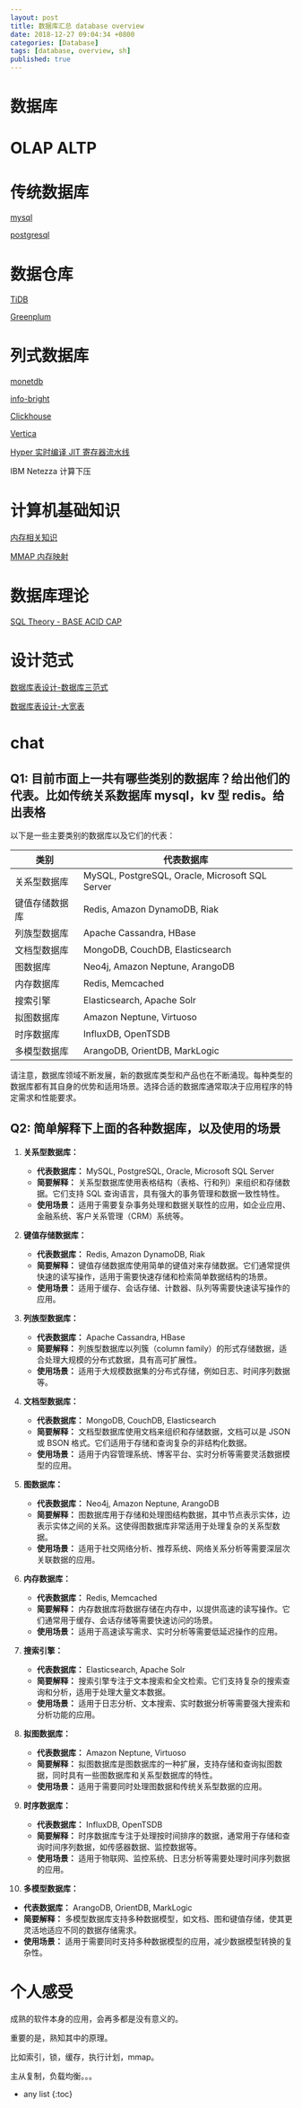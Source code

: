 ```yaml
---
layout: post
title: 数据库汇总 database overview
date: 2018-12-27 09:04:34 +0800
categories: [Database]
tags: [database, overview, sh]
published: true
---
```


# 数据库

# OLAP ALTP

# 传统数据库 

[mysql]()

[postgresql](https://houbb.github.io/2018/01/08/postgresql)

# 数据仓库

[TiDB](https://houbb.github.io/2019/03/15/database-tidb)

[Greenplum](https://houbb.github.io/2019/01/09/database-greenplum)

[]()

# 列式数据库

[monetdb](https://houbb.github.io/2018/12/27/database-monetdb)

[info-bright](https://houbb.github.io/2018/12/27/info-bright)

[Clickhouse]()

[Vertica]()

[Hyper 实时编译 JIT 寄存器流水线]()

IBM Netezza 计算下压


# 计算机基础知识

[内存相关知识](https://people.freebsd.org/~lstewart/articles/cpumemory.pdf)

[MMAP 内存映射](https://houbb.github.io/2018/09/21/java-io-08-mmap-08)


# 数据库理论

[SQL Theory - BASE ACID CAP](https://houbb.github.io/2018/08/13/sql-theory)

# 设计范式

[数据库表设计-数据库三范式](https://houbb.github.io/2018/12/27/database-three-normal-form)

[数据库表设计-大宽表](https://houbb.github.io/2018/12/27/database-wide-table)


# chat

## Q1: 目前市面上一共有哪些类别的数据库？给出他们的代表。比如传统关系数据库 mysql，kv 型 redis。给出表格

以下是一些主要类别的数据库以及它们的代表：

| 类别                 | 代表数据库                                       |
|----------------------|--------------------------------------------------|
| 关系型数据库         | MySQL, PostgreSQL, Oracle, Microsoft SQL Server   |
| 键值存储数据库       | Redis, Amazon DynamoDB, Riak                      |
| 列族型数据库         | Apache Cassandra, HBase                          |
| 文档型数据库         | MongoDB, CouchDB, Elasticsearch                   |
| 图数据库             | Neo4j, Amazon Neptune, ArangoDB                  |
| 内存数据库           | Redis, Memcached                                  |
| 搜索引擎             | Elasticsearch, Apache Solr                      |
| 拟图数据库           | Amazon Neptune, Virtuoso                         |
| 时序数据库           | InfluxDB, OpenTSDB                               |
| 多模型数据库         | ArangoDB, OrientDB, MarkLogic                    |

请注意，数据库领域不断发展，新的数据库类型和产品也在不断涌现。每种类型的数据库都有其自身的优势和适用场景。选择合适的数据库通常取决于应用程序的特定需求和性能要求。

## Q2: 简单解释下上面的各种数据库，以及使用的场景

1. **关系型数据库：**
   - **代表数据库：** MySQL, PostgreSQL, Oracle, Microsoft SQL Server
   - **简要解释：** 关系型数据库使用表格结构（表格、行和列）来组织和存储数据。它们支持 SQL 查询语言，具有强大的事务管理和数据一致性特性。
   - **使用场景：** 适用于需要复杂事务处理和数据关联性的应用，如企业应用、金融系统、客户关系管理（CRM）系统等。

2. **键值存储数据库：**
   - **代表数据库：** Redis, Amazon DynamoDB, Riak
   - **简要解释：** 键值存储数据库使用简单的键值对来存储数据。它们通常提供快速的读写操作，适用于需要快速存储和检索简单数据结构的场景。
   - **使用场景：** 适用于缓存、会话存储、计数器、队列等需要快速读写操作的应用。

3. **列族型数据库：**
   - **代表数据库：** Apache Cassandra, HBase
   - **简要解释：** 列族型数据库以列簇（column family）的形式存储数据，适合处理大规模的分布式数据，具有高可扩展性。
   - **使用场景：** 适用于大规模数据集的分布式存储，例如日志、时间序列数据等。

4. **文档型数据库：**
   - **代表数据库：** MongoDB, CouchDB, Elasticsearch
   - **简要解释：** 文档型数据库使用文档来组织和存储数据，文档可以是 JSON 或 BSON 格式。它们适用于存储和查询复杂的非结构化数据。
   - **使用场景：** 适用于内容管理系统、博客平台、实时分析等需要灵活数据模型的应用。

5. **图数据库：**
   - **代表数据库：** Neo4j, Amazon Neptune, ArangoDB
   - **简要解释：** 图数据库用于存储和处理图结构数据，其中节点表示实体，边表示实体之间的关系。这使得图数据库非常适用于处理复杂的关系型数据。
   - **使用场景：** 适用于社交网络分析、推荐系统、网络关系分析等需要深层次关联数据的应用。

6. **内存数据库：**
   - **代表数据库：** Redis, Memcached
   - **简要解释：** 内存数据库将数据存储在内存中，以提供高速的读写操作。它们通常用于缓存、会话存储等需要快速访问的场景。
   - **使用场景：** 适用于高速读写需求、实时分析等需要低延迟操作的应用。

7. **搜索引擎：**
   - **代表数据库：** Elasticsearch, Apache Solr
   - **简要解释：** 搜索引擎专注于文本搜索和全文检索。它们支持复杂的搜索查询和分析，适用于处理大量文本数据。
   - **使用场景：** 适用于日志分析、文本搜索、实时数据分析等需要强大搜索和分析功能的应用。

8. **拟图数据库：**
   - **代表数据库：** Amazon Neptune, Virtuoso
   - **简要解释：** 拟图数据库是图数据库的一种扩展，支持存储和查询拟图数据，同时具有一些图数据库和关系型数据库的特性。
   - **使用场景：** 适用于需要同时处理图数据和传统关系型数据的应用。

9. **时序数据库：**
   - **代表数据库：** InfluxDB, OpenTSDB
   - **简要解释：** 时序数据库专注于处理按时间排序的数据，通常用于存储和查询时间序列数据，如传感器数据、监控数据等。
   - **使用场景：** 适用于物联网、监控系统、日志分析等需要处理时间序列数据的应用。

10. **多模型数据库：**
   - **代表数据库：** ArangoDB, OrientDB, MarkLogic
   - **简要解释：** 多模型数据库支持多种数据模型，如文档、图和键值存储，使其更灵活地适应不同的数据存储需求。
   - **使用场景：** 适用于需要同时支持多种数据模型的应用，减少数据模型转换的复杂性。


# 个人感受

成熟的软件本身的应用，会再多都是没有意义的。

重要的是，熟知其中的原理。

比如索引，锁，缓存，执行计划，mmap。

主从复制，负载均衡。。。

* any list
{:toc}